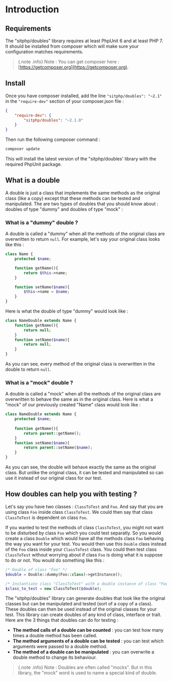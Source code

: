 # Introduction

## Requirements
The "sitphp/doubles" library requires at least PhpUnit 6 and at least PHP 7. It should be installed from composer which will make sure your configuration matches requirements.
 > {.note .info} Note : You can get composer here : [https://getcomposer.org](https://getcomposer.org).
        
## Install
Once you have composer installed, add the line `"sitphp/doubles": "~2.1"` in the `"require-dev"` section of your composer.json file :

```json 
{
    "require-dev": {
        "sitphp/doubles": "~2.1.0"
    }
}
```

Then run the following composer command :

```bash
composer update
```
        
This will install the latest version of the "sitphp/doubles' library with the required PhpUnit package.

## What is a double
A double is just a class that implements the same methods as the original class (like a copy) except that these methods can be tested and manipulated. The are two types of doubles that you should know about : doubles of type "dummy" and doubles of type "mock" :

### What is a "dummy" double ?
A double is called a "dummy" when all the methods of the original class are overwritten to return `null`.
For example, let's say your original class looks like this :

```php    
class Name {
    protected $name;

    function getName(){
        return $this->name;
    }

    function setName($name){
        $this->name = $name;
    }
}
```

Here is what the double of type "dummy" would look like :

```php
class NameDouble extends Name {
    function getName(){
        return null;
    }
    function setName($name){
        return null;
    }
}
```

As you can see, every method of the original class is overwritten in the double to return `null`.

### What is a "mock" double  ?
A double is called a "mock" when all the methods of the original class are overwritten to behave the same as in the original class.
Here is what a "mock" of our previously created "Name" class  would look like :
```php
class NameDouble extends Name {
    protected $name;
    
    function getName(){
        return parent::getName();
    }
    function setName($name){
        return parent::setName($name);
    }
}
```
    
As you can see, the double will behave exactly the same as the original class. But unlike the original class, it can be tested and manipulated so can use it instead of our original class for our test.

## How doubles can help you with testing ?
Let's say you have two classes : `ClassToTest` and `Foo`. And say that you are using class `Foo` inside class `ClassToTest`. We could then say that class `ClassToTest` is dependent on class `Foo`.

If you wanted to test the methods of class `ClassToTest`, you might not want to be disturbed by class `Foo` which you could test separatly. So you would create a class `Double` which would have all the methods class `Foo` behaving the way you want for your test. You would then use this `Double` class instead of the `Foo` class inside your `ClassToTest` class. You could then test class `ClassToTest` without worrying about if class `Foo` is doing what it is suppose to do or not. You would do something like this :
 
 
```php     
/* Double of class "Foo" */
$double = Double::dummy(Foo::class)->getInstance();

/* Instantiate class "ClassToTest" with a double instance of class "Foo" instead of an instance of the original "Foo" class  */
$class_to_test = new ClassToTest($double);
```

The "sitphp/doubles" library can generate doubles that look like the original classes but can be manipulated and tested (sort of a copy of a class). These doubles can then be used instead of the original classes for your test. This library can create doubles of any kind of class, interface or trait. 
Here are the 3 things that doubles can do for testing :

- **The method calls of a double can be counted** : you can test how many times a double method has been called.
- **The method arguments of a double  can be tested** : you can test which arguments were passed to a double method.
- **The method of a double can be manipulated** : you can overwrite a double method to change its behaviour.

>{.note .info} Note : Doubles are often called "mocks". But in this library, the "mock" word is used to name a special kind of double.
